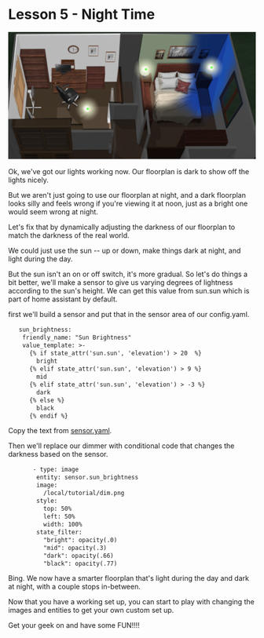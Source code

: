 # Lesson 5 - Night Time

![dark](dark.png)

Ok, we've got our lights working now.  Our floorplan is dark to show off the lights nicely.

But we aren't just going to use our floorplan at night, and a dark floorplan looks silly and feels wrong if you're viewing it at noon, just as a bright one would seem wrong at night. 

Let's fix that by dynamically adjusting the darkness of our floorplan to match the darkness of the real world.


We could just use the sun -- up or down, make things dark at night, and light during the day.
 
 
But the sun isn't an on or off switch, it's more gradual.  So let's do things a bit better,  we'll make a sensor to give us varying degrees of lightness according to the sun's height.  We can get this value from sun.sun which is part of home assistant by default.
 
first we'll build a sensor and put that in the sensor area of our config.yaml.
 
       sun_brightness:
        friendly_name: "Sun Brightness"
        value_template: >-
          {% if state_attr('sun.sun', 'elevation') > 20  %}
            bright
          {% elif state_attr('sun.sun', 'elevation') > 9 %}
            mid    
          {% elif state_attr('sun.sun', 'elevation') > -3 %}
            dark                
          {% else %}
            black
          {% endif %} 
		  

Copy the text from [sensor.yaml](https://github.com/bradcrc/color-lite-card/blob/master/tutorial/Lesson-5-Nite/Lesson-Files/sensor.yaml).
 
 
Then we'll replace our dimmer with conditional code that changes the darkness based on the sensor.
 
           - type: image
            entity: sensor.sun_brightness        
            image: 
              /local/tutorial/dim.png 
            style:
              top: 50%
              left: 50%
              width: 100%        
            state_filter:
              "bright": opacity(.0)                    
              "mid": opacity(.3)                    
              "dark": opacity(.66)                    
              "black": opacity(.77)       
			  
			  

Bing.   We now have a smarter floorplan that's light during the day and dark at night, with a couple stops in-between.

			 
			 
Now that you have a working set up,  you can start to play with changing the images and entities to get your own custom set up.  

Get your geek on and have some FUN!!!!

